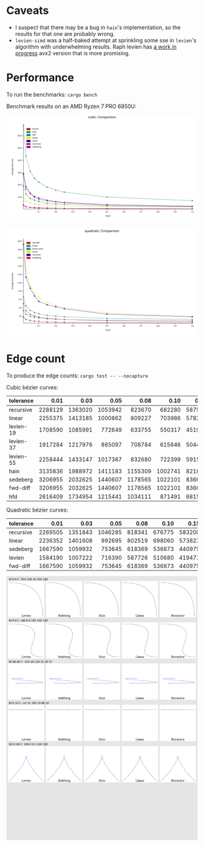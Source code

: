 # Caveats

- I suspect that there may be a bug in `hain`'s implementation, so the results for that one are probably wrong.
- `levien-simd` was a half-baked attempt at sprinkling some sse in `levien`'s algorithm with underwhelming results. Raph levien has [a work in progress](https://gist.github.com/raphlinus/5f4e9feb85fd79bafc72da744571ec0e) avx2 version that is more promising.

# Performance

To run the benchmarks: `cargo bench`

Benchmark results on an AMD Ryzen 7 PRO 6850U:

![Cubic bézier benchmark results](results-cubic.svg)

![Quadratic bézier benchmark results](results-quadratic.svg)

# Edge count

To produce the edge counts: `cargo test -- --nocapture`

Cubic bézier curves:

| tolerance |  0.01 |  0.03 |  0.05 |  0.08 |  0.10 |  0.15 |  0.20 |  0.25 |  0.50 |  1.00 |
|-----------| -----:| -----:| -----:| -----:| -----:| -----:| -----:| -----:| -----:| -----:|
| recursive | 2288129 | 1363020 | 1053942 | 823670 | 682280 | 587594 | 527508 | 467414 | 312494 | 236479 |
| linear    | 2255375 | 1413185 | 1000862 | 809227 | 703986 | 578230 | 498198 | 442722 | 316320 | 222504 |
| levien-19 | 1708590 | 1085991 | 772649 | 633755 | 550317 | 451987 | 393241 | 353367 | 254431 | 183622 |
| levien-37 | 1917284 | 1217976 | 865097 | 708784 | 615646 | 504475 | 438236 | 392778 | 281205 | 202492 |
| levien-55 | 2258444 | 1433147 | 1017367 | 832680 | 722399 | 591598 | 513389 | 459935 | 328333 | 235734 |
| hain      | 3135836 | 1988972 | 1411183 | 1155309 | 1002741 | 821859 | 714078 | 640544 | 458168 | 329181 |
| sedeberg  | 3206955 | 2032625 | 1440607 | 1178565 | 1022101 | 836656 | 726281 | 651107 | 463860 | 331359 |
| fwd-diff  | 3206955 | 2032625 | 1440607 | 1178565 | 1022101 | 836656 | 726281 | 651107 | 463860 | 331359 |
| hfd       | 2616409 | 1734954 | 1215441 | 1034111 | 871491 | 681503 | 611250 | 562894 | 379582 | 284342 |

Quadratic bézier curves:

| tolerance |  0.01 |  0.03 |  0.05 |  0.08 |  0.10 |  0.15 |  0.20 |  0.25 |  0.50 |  1.00 |
|-----------| -----:| -----:| -----:| -----:| -----:| -----:| -----:| -----:| -----:| -----:|
| recursive | 2269505 | 1351843 | 1046285 | 818341 | 676775 | 583200 | 524826 | 465572 | 311350 | 237241 |
| linear    | 2236352 | 1401608 | 992695 | 802519 | 698060 | 573823 | 494841 | 440007 | 314960 | 223257 |
| sedeberg  | 1667590 | 1059932 | 753645 | 618369 | 536873 | 440975 | 383910 | 344832 | 248102 | 180451 |
| levien    | 1584190 | 1007222 | 716390 | 587726 | 510680 | 419477 | 365296 | 328333 | 236813 | 172735 |
| fwd-diff  | 1667590 | 1059932 | 753645 | 618369 | 536873 | 440975 | 383910 | 344832 | 248102 | 180451 |

![Cubic bézier benchmark results](cubic-vis.svg)
